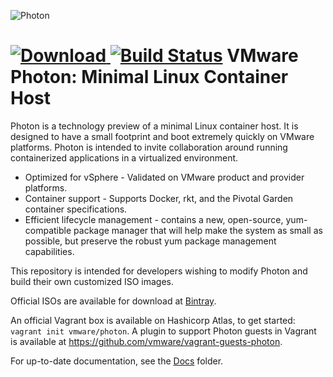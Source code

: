![Photon](http://storage.googleapis.com/project-photon/vmw-logo-photon.svg "VMware Photon")

[ ![Download](https://api.bintray.com/packages/vmware/photon/iso/images/download.svg) ](https://bintray.com/vmware/photon/iso/_latestVersion)
[![Build Status](https://img.shields.io/travis/vmware/vca-cli.svg?style=plastic)](http://10.118.100.118:8083/job/Gerrit%20Test/)
VMware Photon: Minimal Linux Container Host
===========================================

Photon is a technology preview of a minimal Linux container host. It is designed to have a small footprint and boot extremely quickly on VMware platforms. Photon is intended to invite collaboration around running containerized applications in a virtualized environment.

- Optimized for vSphere - Validated on VMware product and provider platforms.
- Container support - Supports Docker, rkt, and the Pivotal Garden container specifications.
- Efficient lifecycle management - contains a new, open-source, yum-compatible package manager that will help make the system as small as possible, but preserve the robust yum package management capabilities.

This repository is intended for developers wishing to modify Photon and build their own customized ISO images.

Official ISOs are available for download at [Bintray](https://bintray.com/vmware/photon/iso/view).

An official Vagrant box is available on Hashicorp Atlas, to get started: `vagrant init vmware/photon`. A plugin to support Photon guests in Vagrant is available at https://github.com/vmware/vagrant-guests-photon.

For up-to-date documentation, see the [Docs](docs/) folder.
